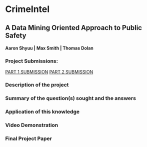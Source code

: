 # CrimeIntel
## A Data Mining Oriented Approach to Public Safety
#### Aaron Shyuu | Max Smith | Thomas Dolan

### Project Submissions:
[PART 1 SUBMISSION](04_CrimeIntel_Part1.pdf)
[PART 2 SUBMISSION](04_CrimeIntel_Part2.pdf) 

### Description of the project




### Summary of the question(s) sought and the answers




### Application of this knowledge




### Video Demonstration




### Final Project Paper





